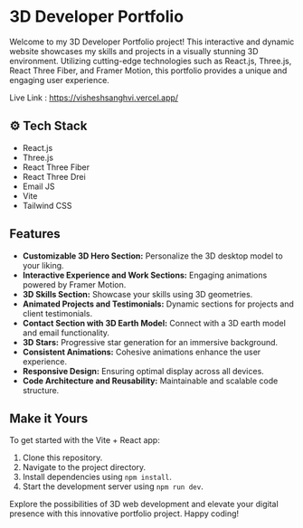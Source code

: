 # 3D Developer Portfolio

Welcome to my 3D Developer Portfolio project! This interactive and dynamic website showcases my skills and projects in a visually stunning 3D environment. Utilizing cutting-edge technologies such as React.js, Three.js, React Three Fiber, and Framer Motion, this portfolio provides a unique and engaging user experience.

Live Link : https://visheshsanghvi.vercel.app/

## ⚙️ Tech Stack
- React.js
- Three.js
- React Three Fiber
- React Three Drei
- Email JS
- Vite
- Tailwind CSS

## Features
- **Customizable 3D Hero Section:** Personalize the 3D desktop model to your liking.
- **Interactive Experience and Work Sections:** Engaging animations powered by Framer Motion.
- **3D Skills Section:** Showcase your skills using 3D geometries.
- **Animated Projects and Testimonials:** Dynamic sections for projects and client testimonials.
- **Contact Section with 3D Earth Model:** Connect with a 3D earth model and email functionality.
- **3D Stars:** Progressive star generation for an immersive background.
- **Consistent Animations:** Cohesive animations enhance the user experience.
- **Responsive Design:** Ensuring optimal display across all devices.
- **Code Architecture and Reusability:** Maintainable and scalable code structure.

## Make it Yours
To get started with the Vite + React app:
1. Clone this repository.
2. Navigate to the project directory.
3. Install dependencies using `npm install`.
4. Start the development server using `npm run dev`.

Explore the possibilities of 3D web development and elevate your digital presence with this innovative portfolio project. Happy coding!
